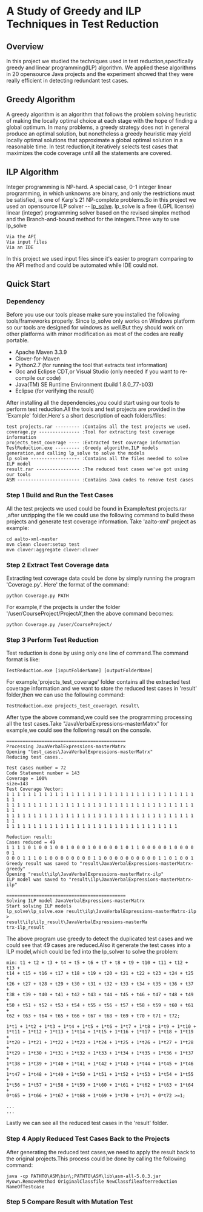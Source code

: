 # A Study of Greedy and ILP Techniques in Test Reduction #

## Overview ##
In this project we studied the techniques used in test reduction,specifically greedy and linear programming(ILP) algorithm. We applied these algorithms in 20 opensource Java projects and the experiment showed that they were really efficient in detecting redundant test cases. 

## Greedy Algorithm ##

A greedy algorithm is an algorithm that follows the problem solving heuristic of making the locally optimal choice at each stage with the hope of finding a global optimum. In many problems, a greedy strategy does not in general produce an optimal solution, but nonetheless a greedy heuristic may yield locally optimal solutions that approximate a global optimal solution in a reasonable time. In test reduction,it iteratively selects test cases that maximizes the code coverage until all the statements are covered.  
  
  
## ILP Algorithm ##

Integer programming is NP-hard. A special case, 0-1 integer linear programming, in which unknowns are binary, and only the restrictions must be satisfied, is one of Karp's 21 NP-complete problems.So in this project we used an opensource ILP solver -- [lp_solve](http://lpsolve.sourceforge.net/5.5/). lp_solve is a free (LGPL license) linear (integer) programming solver based on the revised simplex method and the Branch-and-bound method for the integers.Three way to use lp_solve

  	Via the API
  	Via input files
  	Via an IDE
  	
In this project we used input files since it's easier to program comparing to the API method and could be automated while IDE could not.  
## Quick Start ##

### Dependency ###

Before you use our tools please make sure you installed the following tools/frameworks properly. Since lp_solve only works on Windows platform so our tools are designed for windows as well.But they should work on other platforms with minor modification as most of the codes are really portable.
  * Apache Maven 3.3.9 
  * Clover-for-Maven
  * Python2.7 (for running the tool that extracts test information)
  * Gcc and Eclipse CDT,or Visual Studio (only needed if you want to re-compile our code)
  * Java(TM) SE Runtime Environment (build 1.8.0_77-b03)
  * Eclipse (for verifying the result)

After installing all the dependencies,you could start using our tools to perform test reduction.All the tools and test projects are provided in the 'Example' folder.Here's a short description of each folders/files:

  	test projects.rar --------- :Contains all the test projects we used.
	coverage.py --------------- :Tool for extracting test coverage information
	projects_test_coverage ---- :Extracted test coverage information
  	TestReduction.exe --------- :Greedy algorithm,ILP models generation,and calling lp_solve to solve the models
	lp_solve ------------------ :Contains all the files needed to solve ILP model
  	result.rar ---------------- :The reduced test cases we've got using our tools
  	ASM ----------------------- :Contains Java codes to remove test cases
  
### Step 1 Build and Run the Test Cases ###

All the test projects we used could be found in Example/test projects.rar ,after unzipping the file we could use the following command to build these projects and generate test coverage information. Take 'aalto-xml' project as example:

	cd aalto-xml-master
	mvn clean clover:setup test 
	mvn clover:aggregate clover:clover

### Step 2 Extract Test Coverage data ###

Extracting test coverage data could be done by simply running the program 'Coverage.py'. Here' the format of the command:

	python Coverage.py PATH
	
For example,if the projects is under the folder '/user/CourseProject/ProjectA',then the above command becomes:

	python Coverage.py /user/CourseProject/

### Step 3 Perform Test Reduction ###
Test reduction is done by using only one line of command.The command format is like:

	TestReduction.exe [inputFolderName] [outputFolderName]
	
For example,'projects_test_coverage' folder contains all the extracted test coverage information and we want to store the reduced test cases in 'result' folder,then we can use the following command:

	TestReduction.exe projects_test_coverage\ result\

After type the above command,we could see the programming processing all the test cases.Take "JavaVerbalExpressions-masterMatrx" for example,we could see the following result on the console.

	============================================
	Processing JavaVerbalExpressions-masterMatrx
	Opening "test_cases\JavaVerbalExpressions-masterMatrx"
	Reducing test cases..

	Test cases number = 72
	Code Statement number = 143
	Coverage = 100%
	size=143
	Test Coverage Vector:
	1 1 1 1 1 1 1 1 1 1 1 1 1 1 1 1 1 1 1 1 1 1 1 1 1 1 1 1 1 1 1 1 1 1 1 1 1 
	1 1 1 1 1 1 1 1 1 1 1 1 1 1 1 1 1 1 1 1 1 1 1 1 1 1 1 1 1 1 1 1 1 1 1 1 1 
	1 1 1 1 1 1 1 1 1 1 1 1 1 1 1 1 1 1 1 1 1 1 1 1 1 1 1 1 1 1 1 1 1 1 1 1 1 
	1 1 1 1 1 1 1 1 1 1 1 1 1 1 1 1 1 1 1 1 1 1 1 1 1 1 1 1 1 1 1 1

	Reduction result:
	Cases reduced = 49
	1 1 1 1 0 1 0 0 1 0 0 1 0 0 0 1 0 0 0 0 0 1 0 1 1 0 0 0 0 0 1 0 0 0 0 0 1 
	0 0 0 1 1 1 0 1 0 0 0 0 0 0 0 0 1 1 0 0 0 0 0 0 0 0 0 0 1 1 0 1 0 0 1
	Greedy result was saved to "result\JavaVerbalExpressions-masterMatrx-greedy"
	Opening "result\ilp\JavaVerbalExpressions-masterMatrx-ilp"
	ILP model was saved to "result\ilp\JavaVerbalExpressions-masterMatrx-ilp"

	============================================
	Solving ILP model JavaVerbalExpressions-masterMatrx
	Start solving ILP models
	lp_solve\lp_solve.exe result\ilp\JavaVerbalExpressions-masterMatrx-ilp > 
	result\ilp\ilp_result\JavaVerbalExpressions-masterMa
	trx-ilp_result
	
The above program use greedy to detect the duplicated test cases and we could see that 49 cases are reduced.Also it generate the test cases into a ILP model,which could be fed into the lp_solver to solve the problem:  

	min: t1 + t2 + t3 + t4 + t5 + t6 + t7 + t8 + t9 + t10 + t11 + t12 + t13 + 
	t14 + t15 + t16 + t17 + t18 + t19 + t20 + t21 + t22 + t23 + t24 + t25 + 
	t26 + t27 + t28 + t29 + t30 + t31 + t32 + t33 + t34 + t35 + t36 + t37 + 
	t38 + t39 + t40 + t41 + t42 + t43 + t44 + t45 + t46 + t47 + t48 + t49 + 
	t50 + t51 + t52 + t53 + t54 + t55 + t56 + t57 + t58 + t59 + t60 + t61 + 
	t62 + t63 + t64 + t65 + t66 + t67 + t68 + t69 + t70 + t71 + t72;

	1*t1 + 1*t2 + 1*t3 + 1*t4 + 1*t5 + 1*t6 + 1*t7 + 1*t8 + 1*t9 + 1*t10 + 
	1*t11 + 1*t12 + 1*t13 + 1*t14 + 1*t15 + 1*t16 + 1*t17 + 1*t18 + 1*t19 + 
	1*t20 + 1*t21 + 1*t22 + 1*t23 + 1*t24 + 1*t25 + 1*t26 + 1*t27 + 1*t28 + 
	1*t29 + 1*t30 + 1*t31 + 1*t32 + 1*t33 + 1*t34 + 1*t35 + 1*t36 + 1*t37 + 
	1*t38 + 1*t39 + 1*t40 + 1*t41 + 1*t42 + 1*t43 + 1*t44 + 1*t45 + 1*t46 + 
	1*t47 + 1*t48 + 1*t49 + 1*t50 + 1*t51 + 1*t52 + 1*t53 + 1*t54 + 1*t55 + 
	1*t56 + 1*t57 + 1*t58 + 1*t59 + 1*t60 + 1*t61 + 1*t62 + 1*t63 + 1*t64 + 
	0*t65 + 1*t66 + 1*t67 + 1*t68 + 1*t69 + 1*t70 + 1*t71 + 0*t72 >=1;

	...
	...
	
Lastly we can see all the reduced test cases in the 'result' folder.

### Step 4 Apply Reduced Test Cases Back to the Projects ###

After generating the reduced test cases,we need to apply the result back to the original projects.This process could be done by calling the following command:

	java -cp PATHTO\ASM\bin\;PATHTO\ASM\lib\asm-all-5.0.3.jar Myown.RemoveMethod OriginalClassfile NewClassfileafterreduction NameOfTestcase

### Step 5 Compare Result with Mutation Test ###
